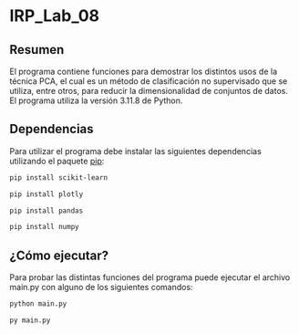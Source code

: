 # IRP_Lab_08

## Resumen

El programa contiene funciones para demostrar los distintos usos de la técnica PCA, el cual es un método de clasificación
no supervisado que se utiliza, entre otros, para reducir la dimensionalidad de conjuntos de datos. El programa
utiliza la versión 3.11.8 de Python.

## Dependencias

Para utilizar el programa debe instalar las siguientes dependencias utilizando el paquete [pip](https://pip.pypa.io/en/stable/):

```bash
pip install scikit-learn
```

```bash
pip install plotly
```

```bash
pip install pandas
```

```bash
pip install numpy
```

## ¿Cómo ejecutar?

Para probar las distintas funciones del programa puede ejecutar el archivo main.py con alguno de los siguientes comandos:

```bash
python main.py
```

```bash
py main.py
```
